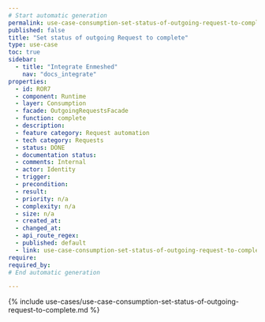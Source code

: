 ```yaml
---
# Start automatic generation
permalink: use-case-consumption-set-status-of-outgoing-request-to-complete
published: false
title: "Set status of outgoing Request to complete"
type: use-case
toc: true
sidebar:
  - title: "Integrate Enmeshed"
    nav: "docs_integrate"
properties:
  - id: ROR7
  - component: Runtime
  - layer: Consumption
  - facade: OutgoingRequestsFacade
  - function: complete
  - description:
  - feature category: Request automation
  - tech category: Requests
  - status: DONE
  - documentation status:
  - comments: Internal
  - actor: Identity
  - trigger:
  - precondition:
  - result:
  - priority: n/a
  - complexity: n/a
  - size: n/a
  - created_at:
  - changed_at:
  - api_route_regex:
  - published: default
  - link: use-case-consumption-set-status-of-outgoing-request-to-complete
require:
required_by:
# End automatic generation

---
```


{% include use-cases/use-case-consumption-set-status-of-outgoing-request-to-complete.md %}

